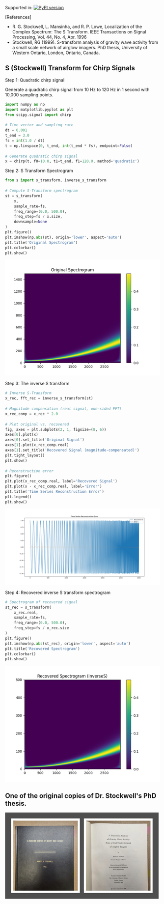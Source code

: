 Supported in: [![PyPI version](https://badge.fury.io/py/TFchirp.svg)](https://badge.fury.io/py/TFchirp)

[References] 
- R. G. Stockwell, L. Mansinha, and R. P. Lowe, Localization of the Complex Spectrum: The S Transform. IEEE 
Transactions on Signal Processing, Vol. 44, No. 4, Apr. 1996
- Stockwell, RG (1999). S-transform analysis of gravity wave activity from a small scale network of airglow imagers. 
PhD thesis, University of Western Ontario, London, Ontario, Canada.

## S (Stockwell) Transform for Chirp Signals

Step 1: Quadratic chirp signal

Generate a quadratic chirp signal from 10 Hz to 120 Hz in 1 second with 10,000 sampling points.

```Python
import numpy as np
import matplotlib.pyplot as plt
from scipy.signal import chirp

# Time vector and sampling rate
dt = 0.001
t_end = 3.0
fs = int(1.0 / dt)
t = np.linspace(0, t_end, int(t_end * fs), endpoint=False)

# Generate quadratic chirp signal
x = chirp(t, f0=10.0, t1=t_end, f1=120.0, method='quadratic')
```

Step 2: S Transform Spectrogram

```Python
from s import s_transform, inverse_s_transform

# Compute S-Transform spectrogram
st = s_transform(
    x,
    sample_rate=fs,
    freq_range=(0.0, 500.0),
    freq_step=fs / x.size,
    downsample=None
)
plt.figure()
plt.imshow(np.abs(st), origin='lower', aspect='auto')
plt.title('Original Spectrogram')
plt.colorbar()
plt.show()
```

![Original Spectrogram](https://github.com/xli2522/S-Transform/blob/main/img/original_spectrogram.png?raw=true)

Step 3: The inverse S transform

```python
# Inverse S-Transform
x_rec, fft_rec = inverse_s_transform(st)

# Magnitude compensation (real signal, one-sided FFT)
x_rec_comp = x_rec * 2.0

# Plot original vs. recovered
fig, axes = plt.subplots(2, 1, figsize=(8, 6))
axes[0].plot(x)
axes[0].set_title('Original Signal')
axes[1].plot(x_rec_comp.real)
axes[1].set_title('Recovered Signal (magnitude-compensated)')
plt.tight_layout()
plt.show()

# Reconstruction error
plt.figure()
plt.plot(x_rec_comp.real, label='Recovered Signal')
plt.plot(x - x_rec_comp.real, label='Error')
plt.title('Time Series Reconstruction Error')
plt.legend()
plt.show()
```

![Recovered ts and Error](https://github.com/xli2522/S-Transform/blob/main/img/recovered_ts_error.png?raw=true)

Step 4: Recovered inverse S transform spectrogram

```python
# Spectrogram of recovered signal
st_rec = s_transform(
    x_rec.real,
    sample_rate=fs,
    freq_range=(0.0, 500.0),
    freq_step=fs / x_rec.size
)
plt.figure()
plt.imshow(np.abs(st_rec), origin='lower', aspect='auto')
plt.title('Recovered Spectrogram')
plt.colorbar()
plt.show()
```

![Recovered Spectrogram](https://github.com/xli2522/S-Transform/blob/main/img/recovered_spectrogram.png?raw=true)

## One of the original copies of Dr. Stockwell's PhD thesis. 
![Thesis](https://github.com/xli2522/S-Transform/blob/main/img/stockwell_thesis_small.jpg?raw=true)